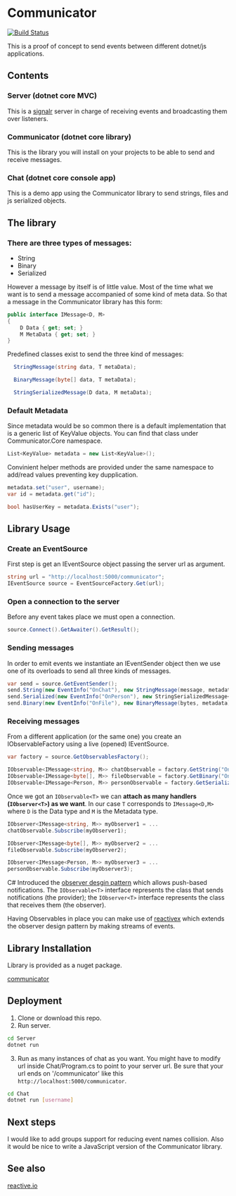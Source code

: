 # Communicator

[![Build Status](https://travis-ci.org/rogithub/communicator.svg?branch=master)](https://travis-ci.org/rogithub/communicator)

This is a proof of concept to send events between different dotnet/js applications.


## Contents
### Server (dotnet core MVC)
This is a
[signalr](https://dotnet.microsoft.com/apps/aspnet/real-time) server in charge of receiving events and broadcasting them over listeners.
### Communicator (dotnet core library)
This is the library you will install on your projects to be able to send and receive messages.
### Chat (dotnet core console app)
This is a demo app using the Communicator library to send strings, files and js serialized objects.

## The library
### There are three types of messages:

* String
* Binary
* Serialized

However a message by itself is of little value. Most of the time what we want is to send a message accompanied of some kind of meta data.
So that a message in the Communicator library has this form:

```cs
public interface IMessage<D, M>
{
    D Data { get; set; }
    M MetaData { get; set; }
}
```

Predefined classes exist to send the three kind of messages:

```cs
  StringMessage(string data, T metaData);

  BinaryMessage(byte[] data, T metaData);

  StringSerializedMessage(D data, M metaData);
```

### Default Metadata
Since metadata would be so common there is a default implementation that is a generic list of KeyValue objects.
You can find that class under Communicator.Core namespace.

```cs
List<KeyValue> metadata = new List<KeyValue>();

```
Convinient helper methods are provided under the same namespace to add/read values preventing key dupplication.

```cs
metadata.set("user", username);
var id = metadata.get("id");

bool hasUserKey = metadata.Exists("user");
```


## Library Usage

### Create an EventSource
First step is get an IEventSource object passing the server url as argument.

```cs
string url = "http://localhost:5000/communicator";
IEventSource source = EventSourceFactory.Get(url); 
```

### Open a connection to the server
Before any event takes place we must open a connection.

```cs
source.Connect().GetAwaiter().GetResult(); 
```

### Sending messages
In order to emit events we instantiate an IEventSender object then we use
one of its overloads to send all three kinds of messages. 

```cs
var send = source.GetEventSender();
send.String(new EventInfo("OnChat"), new StringMessage(message, metadata));
send.Serialized(new EventInfo("OnPerson"), new StringSerializedMessage<Person>(p, metadata), serializer);
send.Binary(new EventInfo("OnFile"), new BinaryMessage(bytes, metadata));
```


### Receiving messages
From a different application (or the same one) you create an IObservableFactory
using a live (opened) IEventSource.

```cs
var factory = source.GetObservablesFactory();

IObservable<IMessage<string, M>> chatObservable = factory.GetString("OnChat");
IObservable<IMessage<byte[], M>> fileObservable = factory.GetBinary("OnFile");
IObservable<IMessage<Person, M>> personObservable = factory.GetSerialized<Person>("OnPerson", deserializer);
```

Once we got an `IObservable<T>` we can __attach as many handlers (`IObserver<T>`) as we want__.
In our case `T` corresponds to `IMessage<D,M>` where `D` is the Data type and `M` is the Metadata type. 

```cs
IObserver<IMessage<string, M>> myObserver1 = ...
chatObservable.Subscribe(myObserver1);

IObserver<IMessage<byte[], M>> myObserver2 = ...
fileObservable.Subscribe(myObserver2);

IObserver<IMessage<Person, M>> myObserver3 = ...
personObservable.Subscribe(myObserver3);
```

C# Introduced the [observer desgin pattern](https://docs.microsoft.com/en-us/dotnet/standard/events/observer-design-pattern) which allows push-based notifications. The `IObservable<T>` interface represents the class that sends notifications (the provider); the `IObserver<T>` interface represents the class that receives them (the observer). 

Having Observables in place you can make use of [reactivex](https://www.nuget.org/packages/System.Reactive) which extends the observer design pattern by making streams of events.


## Library Installation
Library is provided as a nuget package.

[communicator](https://www.nuget.org/packages/Communicator)

## Deployment
1. Clone or download this repo.
2. Run server.
```bash
cd Server
dotnet run
```
3. Run as many instances of chat as you want.
You might have to modify url inside Chat/Program.cs to point to your server url. Be sure that your url ends on '/communicator' like this
`http://localhost:5000/communicator`.

```bash
cd Chat
dotnet run [username]
```

## Next steps
I would like to add groups support for reducing event names collision.
Also it would be nice to write a JavaScript version of the Communicator 
library.

## See also
[reactive.io](http://reactivex.io/)
